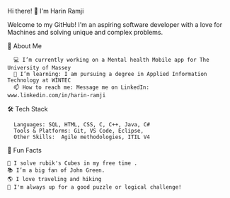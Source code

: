 Hi there! 👋 I'm Harin Ramji

Welcome to my GitHub! I'm an aspiring software developer with a love for Machines and solving unique and complex problems.

🚀 About Me

      💻 I’m currently working on a Mental health Mobile app for The University of Massey
      🌱 I’m learning: I am pursuing a degree in Applied Information Technology at WINTEC
      📫 How to reach me: Message me on LinkedIn: www.linkedin.com/in/harin-ramji

🛠 Tech Stack

      Languages: SQL, HTML, CSS, C, C++, Java, C#
      Tools & Platforms: Git, VS Code, Eclipse,
      Other Skills:  Agile methodologies, ITIL V4
💬 Fun Facts

    🎸 I solve rubik's Cubes in my free time .
    📚 I’m a big fan of John Green.
    🌎 I love traveling and hiking
    🧩 I'm always up for a good puzzle or logical challenge!



